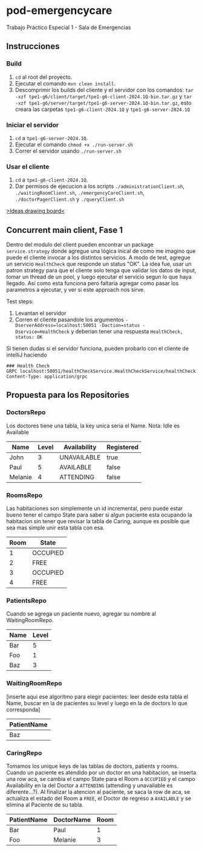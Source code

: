 # pod-emergencycare

Trabajo Práctico Especial 1 - Sala de Emergencias

## Instrucciones

### Build

1. `cd` al root del proyecto.
2. Ejecutar el comando `mvn clean install`.
3. Descomprimir los builds del cliente y el servidor con los comandos: `tar -xzf tpe1-g6/client/target/tpe1-g6-client-2024.1Q-bin.tar.gz` y `tar -xzf tpe1-g6/server/target/tpe1-g6-server-2024.1Q-bin.tar.gz`, esto creara las carpetas `tpe1-g6-client-2024.1Q` y `tpe1-g6-server-2024.1Q`

### Iniciar el servidor

1. `cd` a `tpe1-g6-server-2024.1Q`.
2. Ejecutar el comando `chmod +x ./run-server.sh`
3. Correr el servidor usando `./run-server.sh`

### Usar el cliente

1. `cd` a `tpe1-g6-client-2024.1Q`.
2. Dar permisos de ejecucion a los scripts `./administrationClient.sh`, `./waitingRoomClient.sh`, `./emergencyCareClient.sh`, `./doctorPagerClient.sh` y `./queryClient.sh`

[>Ideas drawing board<](https://www.tldraw.com/r/FzBWHkJTyw66oXS636WQC?d=v-950.34.1358.1323.page)

## Concurrent main client, Fase 1

Dentro del modulo del client pueden encontrar un package `service.strategy` donde agregue una lógica inical de como me imagino que puede el cliente invocar a los distintos servicios.
A modo de test, agregue un servicio `HealthCheck` que responde un status "OK". La idea fue, usar un patron strategy para que el cliente solo tenga que validar los datos de input, tomar un thread de un pool,
y luego ejecutar el servicio segun lo que haya llegado.
Así como esta funciona pero faltaria agregar como pasar los parametros a ejecutar, y ver si este approach nos sirve.

Test steps:

1. Levantan el servidor
2. Corren el cliente pasandole los argumentos `-DserverAddress=localhost:50051 -Daction=status -Dservice=HealthCheck` y deberian tener una respuesta `HealthCheck, status: OK`

Si tienen dudas si el servidor funciona, pueden probarlo con el cliente de intelliJ haciendo

```
### Health Check
GRPC localhost:50051/healthCheckService.HealthCheckService/healthCheck
Content-Type: application/grpc
```

## Propuesta para los Repositories

### DoctorsRepo

Los doctores tiene una tabla, la key unica seria el Name.
Nota: Idle es Available

| Name    | Level | Availability | Registered |
|---------|-------|--------------|------------|
| John    | 3     | UNAVAILABLE  | true       |
| Paul    | 5     | AVAILABLE    | false      |
| Melanie | 4     | ATTENDING    | false      |

### RoomsRepo

Las habitaciones son simplemente un id incremental, pero puede estar bueno tener el campo State para saber si algun paciente esta ocupando la habitacion sin tener que revisar la tabla de Caring, aunque es posible que sea mas simple unir esta tabla con esa.

| Room | State    |
|------|----------|
| 1    | OCCUPIED |
| 2    | FREE     |
| 3    | OCCUPIED |
| 4    | FREE     |

### PatientsRepo

Cuando se agrega un paciente nuevo, agregar su nombre al WaitingRoomRepo.

| Name | Level |
|------|-------|
| Bar  | 5     |
| Foo  | 1     |
| Baz  | 3     |

### WaitingRoomRepo

[inserte aqui ese algoritmo para elegir pacientes: leer desde esta tabla el Name, buscar en la de pacientes su level y luego en la de doctors lo que corresponda]

| PatientName |
|-------------|
| Baz         |

### CaringRepo

Tomamos los unique keys de las tablas de doctors, patients y rooms.
Cuando un paciente es atendido por un doctor en una habitacion, se inserta una row aca, se cambia el campo State para el Room a `OCCUPIED` y el campo Availability en la del Doctor a `ATTENDING` (attending y unavailable es diferente...?).
Al finalizar la atencion al paciente, se saca la row de aca, se actualiza el estado del Room a `FREE`, el Doctor de regreso a `AVAILABLE` y se elimina al Paciente de su tabla.

| PatientName | DoctorName | Room |
|-------------|------------|------|
| Bar         | Paul       | 1    |
| Foo         | Melanie    | 3    |
